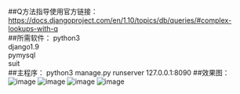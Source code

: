 ##Q方法指导使用官方链接：
https://docs.djangoproject.com/en/1.10/topics/db/queries/#complex-lookups-with-q<br>
##所需软件：
python3<br>
django1.9<br>
pymysql<br>
suit<br>
##主程序：
python3 manage.py runserver 127.0.0.1:8090
##效果图：
![image](https://github.com/xiaoyaojjian/Py3ForRfResultAnalysis/blob/master/static/image/QQ图片20161115170357.png)
![image](https://github.com/xiaoyaojjian/Py3ForRfResultAnalysis/blob/master/static/image/QQ图片20161115165520.png)
![image](https://github.com/xiaoyaojjian/Py3ForRfResultAnalysis/blob/master/static/image/QQ图片20161115175133.png)
![image](https://github.com/xiaoyaojjian/Py3ForRfResultAnalysis/blob/master/static/image/QQ图片20161124142534.png)
